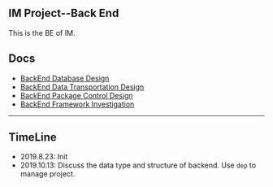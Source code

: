 ## IM Project--Back End

This is the BE of IM.

## Docs

+ [BackEnd Database Design](https://github.com/leungyukshing/IM-BackEnd/blob/master/IM%20Back%20End%20Database%20Design.md)
+ [BackEnd Data Transportation Design](https://github.com/leungyukshing/IM-BackEnd/blob/master/IM%20BackEnd%20Data%20Transportation%20Design.md)
+ [BackEnd Package Control Design](https://github.com/leungyukshing/IM-BackEnd/blob/master/IM%20BackEnd%20Package%20Control%20Design.md)
+ [BackEnd Framework Investigation](https://github.com/leungyukshing/IM-BackEnd/blob/master/IM%20BackEnd%20Framwork%20Investigation.md)

---

## TimeLine

- 2019.8.23: Init
- 2019.10.13: Discuss the data type and structure of backend. Use `dep` to manage project.
